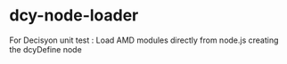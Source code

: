# dcy-node-loader
For Decisyon unit test : Load AMD modules directly from node.js creating the dcyDefine node

